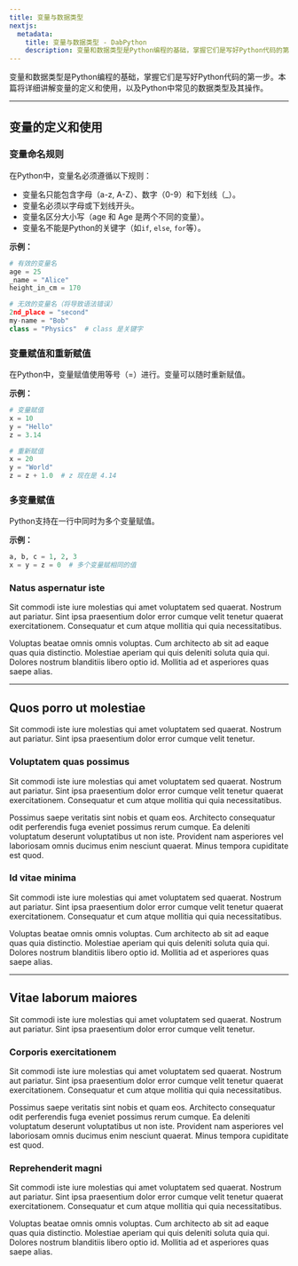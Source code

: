 ```yaml
---
title: 变量与数据类型
nextjs:
  metadata:
    title: 变量与数据类型 - DabPython
    description: 变量和数据类型是Python编程的基础，掌握它们是写好Python代码的第一步。本篇将详细讲解变量的定义和使用，以及Python中常见的数据类型及其操作。
---
```


变量和数据类型是Python编程的基础，掌握它们是写好Python代码的第一步。本篇将详细讲解变量的定义和使用，以及Python中常见的数据类型及其操作。

---

## 变量的定义和使用

### 变量命名规则

在Python中，变量名必须遵循以下规则：

- 变量名只能包含字母（a-z, A-Z）、数字（0-9）和下划线（_）。
- 变量名必须以字母或下划线开头。
- 变量名区分大小写（age 和 Age 是两个不同的变量）。
- 变量名不能是Python的关键字（如`if`, `else`, `for`等）。

**示例：**

```python
# 有效的变量名
age = 25
_name = "Alice"
height_in_cm = 170

# 无效的变量名（将导致语法错误）
2nd_place = "second"
my-name = "Bob"
class = "Physics"  # class 是关键字
```

### 变量赋值和重新赋值

在Python中，变量赋值使用等号（=）进行。变量可以随时重新赋值。

**示例：**

```python
# 变量赋值
x = 10
y = "Hello"
z = 3.14

# 重新赋值
x = 20
y = "World"
z = z + 1.0  # z 现在是 4.14
```

### 多变量赋值

Python支持在一行中同时为多个变量赋值。

**示例：**

```python
a, b, c = 1, 2, 3
x = y = z = 0  # 多个变量赋相同的值
```

### Natus aspernatur iste

Sit commodi iste iure molestias qui amet voluptatem sed quaerat. Nostrum aut pariatur. Sint ipsa praesentium dolor error cumque velit tenetur quaerat exercitationem. Consequatur et cum atque mollitia qui quia necessitatibus.

Voluptas beatae omnis omnis voluptas. Cum architecto ab sit ad eaque quas quia distinctio. Molestiae aperiam qui quis deleniti soluta quia qui. Dolores nostrum blanditiis libero optio id. Mollitia ad et asperiores quas saepe alias.

---

## Quos porro ut molestiae

Sit commodi iste iure molestias qui amet voluptatem sed quaerat. Nostrum aut pariatur. Sint ipsa praesentium dolor error cumque velit tenetur.

### Voluptatem quas possimus

Sit commodi iste iure molestias qui amet voluptatem sed quaerat. Nostrum aut pariatur. Sint ipsa praesentium dolor error cumque velit tenetur quaerat exercitationem. Consequatur et cum atque mollitia qui quia necessitatibus.

Possimus saepe veritatis sint nobis et quam eos. Architecto consequatur odit perferendis fuga eveniet possimus rerum cumque. Ea deleniti voluptatum deserunt voluptatibus ut non iste. Provident nam asperiores vel laboriosam omnis ducimus enim nesciunt quaerat. Minus tempora cupiditate est quod.

### Id vitae minima

Sit commodi iste iure molestias qui amet voluptatem sed quaerat. Nostrum aut pariatur. Sint ipsa praesentium dolor error cumque velit tenetur quaerat exercitationem. Consequatur et cum atque mollitia qui quia necessitatibus.

Voluptas beatae omnis omnis voluptas. Cum architecto ab sit ad eaque quas quia distinctio. Molestiae aperiam qui quis deleniti soluta quia qui. Dolores nostrum blanditiis libero optio id. Mollitia ad et asperiores quas saepe alias.

---

## Vitae laborum maiores

Sit commodi iste iure molestias qui amet voluptatem sed quaerat. Nostrum aut pariatur. Sint ipsa praesentium dolor error cumque velit tenetur.

### Corporis exercitationem

Sit commodi iste iure molestias qui amet voluptatem sed quaerat. Nostrum aut pariatur. Sint ipsa praesentium dolor error cumque velit tenetur quaerat exercitationem. Consequatur et cum atque mollitia qui quia necessitatibus.

Possimus saepe veritatis sint nobis et quam eos. Architecto consequatur odit perferendis fuga eveniet possimus rerum cumque. Ea deleniti voluptatum deserunt voluptatibus ut non iste. Provident nam asperiores vel laboriosam omnis ducimus enim nesciunt quaerat. Minus tempora cupiditate est quod.

### Reprehenderit magni

Sit commodi iste iure molestias qui amet voluptatem sed quaerat. Nostrum aut pariatur. Sint ipsa praesentium dolor error cumque velit tenetur quaerat exercitationem. Consequatur et cum atque mollitia qui quia necessitatibus.

Voluptas beatae omnis omnis voluptas. Cum architecto ab sit ad eaque quas quia distinctio. Molestiae aperiam qui quis deleniti soluta quia qui. Dolores nostrum blanditiis libero optio id. Mollitia ad et asperiores quas saepe alias.
